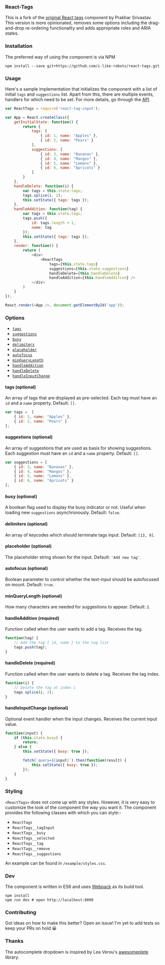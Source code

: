### React-Tags

This is a fork of the [original React tags](http://prakhar.me/react-tags/example) component by Prakhar Srivastav. This version is more opinionated, removes some options including the drag-and-drop re-ordering functionality and adds appropriate roles and ARIA states.

### Installation

The preferred way of using the component is via NPM

```
npm install --save git+https://github.com/i-like-robots/react-tags.git
```

### Usage

Here's a sample implementation that initializes the component with a list of initial `tags` and `suggestions` list. Apart from this, there are multiple events, handlers for which need to be set. For more details, go through the [API](#Options).

```javascript
var ReactTags = require('react-tag-input');

var App = React.createClass({
    getInitialState: function() {
        return {
            tags: [
                { id: 1, name: "Apples" },
                { id: 2, name: "Pears" }
            ],
            suggestions: [
                { id: 3, name: "Bananas" },
                { id: 4, name: "Mangos" },
                { id: 5, name: "Lemons" },
                { id: 6, name: "Apricots" }
            ]
        }
    },
    handleDelete: function(i) {
        var tags = this.state.tags;
        tags.splice(i, 1);
        this.setState({ tags: tags });
    },
    handleAddition: function(tag) {
        var tags = this.state.tags;
        tags.push({
            id: tags.length + 1,
            name: tag
        });
        this.setState({ tags: tags });
    },
    render: function() {
        return (
            <div>
                <ReactTags
                    tags={this.state.tags}
                    suggestions={this.state.suggestions}
                    handleDelete={this.handleDelete}
                    handleAddition={this.handleAddition} />
            </div>
        )
    }
});

React.render(<App />, document.getElementById('app'));
```

<a name="Options"></a>
### Options

- [`tags`](#tagsOption)
- [`suggestions`](#suggestionsOption)
- [`busy`](#suggestionsOption)
- [`delimiters`](#delimitersOption)
- [`placeholder`](#placeholderOption)
- [`autofocus`](#autofocusOption)
- [`minQueryLength`](#minQueryLengthOption)
- [`handleAddition`](#handleAdditionOption)
- [`handleDelete`](#handleDeleteOption)
- [`handleInputChange`](#handleInputChange)

<a name="tagsOption"></a>
#### tags (optional)

An array of tags that are displayed as pre-selected. Each tag must have an `id` and a `name` property. Default: `[]`.

```js
var tags =  [
    { id: 1, name: "Apples" },
    { id: 2, name: "Pears" }
];
```

<a name="suggestionsOption"></a>
#### suggestions (optional)

An array of suggestions that are used as basis for showing suggestions. Each suggestion must have an `id` and a `name` property. Default: `[]`.

```js
var suggestions = [
    { id: 3, name: "Bananas" },
    { id: 4, name: "Mangos" },
    { id: 5, name: "Lemons" },
    { id: 6, name: "Apricots" }
];
```

<a name="busy"></a>
#### busy (optional)

A boolean flag used to display the busy indicator or not. Useful when loading new `suggestions` asynchronously. Default: `false`.

<a name="delimitersOption"></a>
#### delimiters (optional)

An array of keycodes which should terminate tags input. Default: `[13, 9]`.

<a name="placeholderOption"></a>
#### placeholder (optional)

The placeholder string shown for the input. Default: `'Add new tag'`.

<a name="autofocusOption"></a>
#### autofocus (optional)

Boolean parameter to control whether the text-input should be autofocused on mount. Default: `true`.

<a name="minQueryLengthOption"></a>
#### minQueryLength (optional)

How many characters are needed for suggestions to appear. Default: `2`.

<a name="handleAdditionOption"></a>
#### handleAddition (required)

Function called when the user wants to add a tag. Receives the tag.

```js
function(tag) {
    // Add the tag { id, name } to the tag list
    tags.push(tag);
}
```

<a name="handleDeleteOption"></a>
#### handleDelete (required)

Function called when the user wants to delete a tag. Receives the tag index.

```js
function(i) {
    // Delete the tag at index i
    tags.splice(i, 1);
}
```

<a name="handleInputChange"></a>
#### handleInputChange (optional)

Optional event handler when the input changes. Receives the current input value.

```js
function(input) {
    if (this.state.busy) {
        return;
    } else {
        this.setState({ busy: true });

        fetch(`query=${input}`).then(function(result) {
            this.setState({ busy: true });
        });
    }
}
```

### Styling

`<ReactTags>` does not come up with any styles. However, it is very easy to customize the look of the component the way you want it. The component provides the following classes with which you can style:-

- `ReactTags`
- `ReactTags__tagInput`
- `ReactTags__busy`
- `ReactTags__selected`
- `ReactTags__tag`
- `ReactTags__remove`
- `ReactTags__suggestions`

An example can be found in `/example/styles.css`.

### Dev

The component is written in ES6 and uses [Webpack](http://webpack.github.io/) as its build tool.

```
npm install
npm run dev # open http://localhost:8090
```

### Contributing

Got ideas on how to make this better? Open an issue! I'm yet to add tests so keep your PRs on hold :grinning:

### Thanks

The autocomplete dropdown is inspired by Lea Verou's [awesomeplete](https://github.com/LeaVerou/awesomplete) library.
